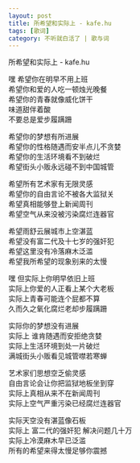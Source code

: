 ```yaml
---
layout: post
title: 所希望和实际上 - kafe.hu
tags: [歌词]
category: 不听就白活了 | 歌与词
---
```


所希望和实际上 - kafe.hu

嘿 希望你在明早不用上班    
希望你和爱的人吃一顿烛光晚餐    
希望你的青春就像威化饼干    
味道甜伴着酸    
不要总是爱步履蹒跚    

希望你的梦想有所进展    
希望你的性格随遇而安半点儿不贪婪    
希望你的生活环境看不到破烂    
希望街头小贩永远碰不到中国城管    

希望所有艺术家有无限灵感    
希望你的自由言论不被各大监狱关    
希望真相能够登上新闻周刊    
希望空气从来没被污染腐烂连器官    

希望雨舒云展城市上空湛蓝    
希望没有富二代及十七岁的强奸犯    
希望这里没有冷落麻木泛滥    
希望我所希望的现象别来的太慢    

嘿 但实际上你明早依旧上班    
实际上你爱的人正看上某个大老板    
实际上青春可能连个屁都不算    
久而久之氧化腐烂老却步履蹒跚    

实际你的梦想没有进展    
实际上 谁肯随遇而安拒绝贪婪    
实际上生活环境到处一片破烂    
满城街头小贩看见城管噤若寒蝉    

艺术家们思想空乏偷灵感    
自由言论会让你把监狱地板坐到穿    
实际上真相从来不在新闻周刊    
实际上空气严重污染已经腐烂连器官        

实际天空没有湛蓝像石板    
实际上 富二代的强奸犯 解决问题几十万    
实际上冷漠麻木早已泛滥    
所有的希望来得太慢足够你震撼    
